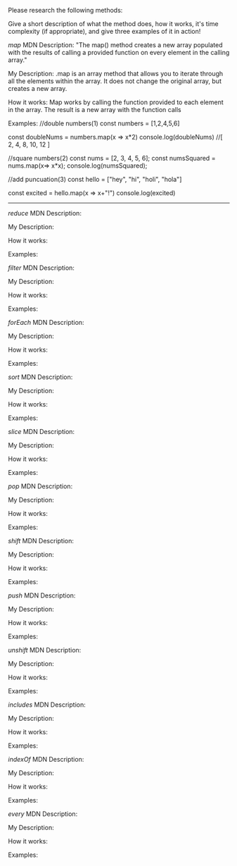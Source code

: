 Please research the following methods:


Give a short description of what the method does, how it works, it's time complexity (if appropriate), and give three examples of it in action!

*map*
MDN Description: "The map() method creates a new array populated with the results of calling a provided function on every element in the calling array."

My Description: .map is an array method that allows you to iterate through all the elements within the array. It does not change the original array, but creates a new array.

How it works: Map works by calling the function provided to each element in the array. The result is a new array with the function calls

Examples:
//double numbers(1)
const numbers = [1,2,4,5,6]

const doubleNums = numbers.map(x => x*2)
console.log(doubleNums) //[ 2, 4, 8, 10, 12 ]

//square numbers(2)
const nums = [2, 3, 4, 5, 6];
const numsSquared = nums.map(x=> x*x);
console.log(numsSquared);

//add puncuation(3)
const hello = ["hey", "hi", "holi", "hola"]

const excited = hello.map(x => x+"!")
console.log(excited)
______________________________________________________________
*reduce*
MDN Description:

My Description:

How it works:

Examples:

*filter*
MDN Description:

My Description:

How it works:

Examples:

*forEach*
MDN Description:

My Description:

How it works:

Examples:

*sort*
MDN Description:

My Description:

How it works:

Examples:

*slice*
MDN Description:

My Description:

How it works:

Examples:

*pop*
MDN Description:

My Description:

How it works:

Examples:

*shift*
MDN Description:

My Description:

How it works:

Examples:

*push*
MDN Description:

My Description:

How it works:

Examples:

*unshift*
MDN Description:

My Description:

How it works:

Examples:

*includes*
MDN Description:

My Description:

How it works:

Examples:

*indexOf*
MDN Description:

My Description:

How it works:

Examples:

*every*
MDN Description:

My Description:

How it works:

Examples: